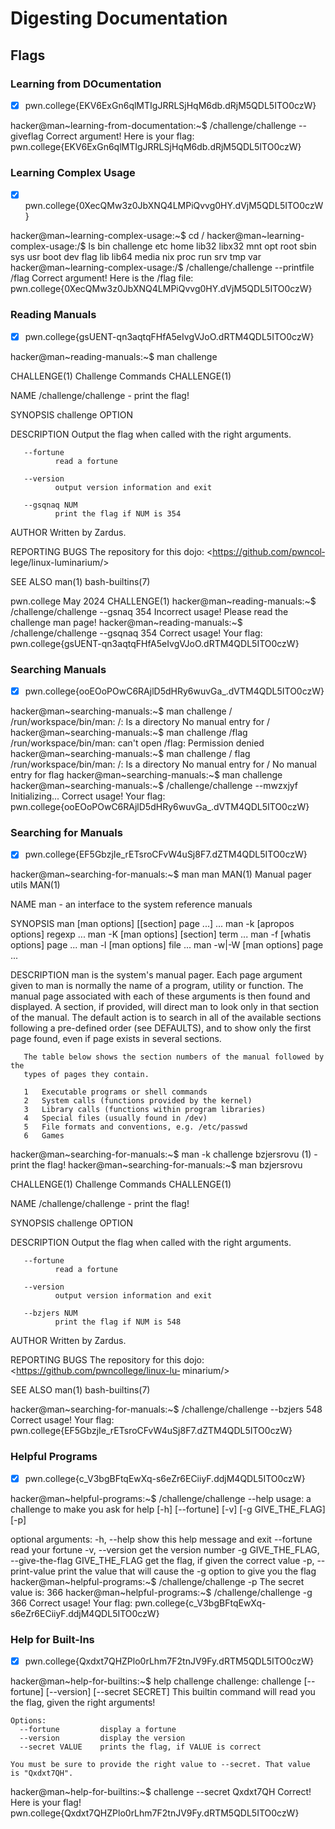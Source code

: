 # Digesting Documentation

## Flags

### Learning from DOcumentation

- [x] pwn.college{EKV6ExGn6qlMTIgJRRLSjHqM6db.dRjM5QDL5ITO0czW}

hacker@man~learning-from-documentation:~$ /challenge/challenge --giveflag
Correct argument! Here is your flag:
pwn.college{EKV6ExGn6qlMTIgJRRLSjHqM6db.dRjM5QDL5ITO0czW}


### Learning Complex Usage

- [x] pwn.college{0XecQMw3z0JbXNQ4LMPiQvvg0HY.dVjM5QDL5ITO0czW}

hacker@man~learning-complex-usage:~$ cd /
hacker@man~learning-complex-usage:/$ ls
bin   challenge  etc   home  lib32  libx32  mnt  opt   root  sbin  sys  usr
boot  dev        flag  lib   lib64  media   nix  proc  run   srv   tmp  var
hacker@man~learning-complex-usage:/$ /challenge/challenge --printfile /flag
Correct argument! Here is the /flag file:
pwn.college{0XecQMw3z0JbXNQ4LMPiQvvg0HY.dVjM5QDL5ITO0czW}

### Reading Manuals

- [x] pwn.college{gsUENT-qn3aqtqFHfA5eIvgVJoO.dRTM4QDL5ITO0czW}

hacker@man~reading-manuals:~$ man challenge

CHALLENGE(1)             Challenge Commands             CHALLENGE(1)

NAME
       /challenge/challenge - print the flag!

SYNOPSIS
       challenge OPTION

DESCRIPTION
       Output the flag when called with the right arguments.

       --fortune
              read a fortune

       --version
              output version information and exit

       --gsqnaq NUM
              print the flag if NUM is 354

AUTHOR
       Written by Zardus.

REPORTING BUGS
       The  repository  for  this  dojo: <https://github.com/pwncol‐
       lege/linux-luminarium/>

SEE ALSO
       man(1) bash-builtins(7)

pwn.college                   May 2024                  CHALLENGE(1)
hacker@man~reading-manuals:~$ /challenge/challenge --gsnaq 354
Incorrect usage! Please read the challenge man page!
hacker@man~reading-manuals:~$ /challenge/challenge --gsqnaq 354
Correct usage! Your flag: pwn.college{gsUENT-qn3aqtqFHfA5eIvgVJoO.dRTM4QDL5ITO0czW}


### Searching Manuals

- [x]  pwn.college{ooEOoPOwC6RAjlD5dHRy6wuvGa_.dVTM4QDL5ITO0czW}

hacker@man~searching-manuals:~$ man challenge /
/run/workspace/bin/man: /: Is a directory
No manual entry for /
hacker@man~searching-manuals:~$ man challenge /flag
/run/workspace/bin/man: can't open /flag: Permission denied
hacker@man~searching-manuals:~$ man challenge / flag
/run/workspace/bin/man: /: Is a directory
No manual entry for /
No manual entry for flag
hacker@man~searching-manuals:~$ man challenge
hacker@man~searching-manuals:~$ /challenge/challenge --mwzxjyf
Initializing...
Correct usage! Your flag: pwn.college{ooEOoPOwC6RAjlD5dHRy6wuvGa_.dVTM4QDL5ITO0czW}

### Searching for Manuals

- [x] pwn.college{EF5GbzjIe_rETsroCFvW4uSj8F7.dZTM4QDL5ITO0czW}

hacker@man~searching-for-manuals:~$ man man
MAN(1)                        Manual pager utils                        MAN(1)

NAME
       man - an interface to the system reference manuals

SYNOPSIS
       man [man options] [[section] page ...] ...
       man -k [apropos options] regexp ...
       man -K [man options] [section] term ...
       man -f [whatis options] page ...
       man -l [man options] file ...
       man -w|-W [man options] page ...

DESCRIPTION
       man  is  the system's manual pager.  Each page argument given to man is
       normally the name of a program, utility or function.  The  manual  page
       associated with each of these arguments is then found and displayed.  A
       section, if provided, will direct man to look only in that  section  of
       the  manual.   The  default action is to search in all of the available
       sections following a pre-defined order (see DEFAULTS), and to show only
       the first page found, even if page exists in several sections.

       The table below shows the section numbers of the manual followed by the
       types of pages they contain.

       1   Executable programs or shell commands
       2   System calls (functions provided by the kernel)
       3   Library calls (functions within program libraries)
       4   Special files (usually found in /dev)
       5   File formats and conventions, e.g. /etc/passwd
       6   Games
hacker@man~searching-for-manuals:~$ man -k challenge
bzjersrovu (1)       - print the flag!
hacker@man~searching-for-manuals:~$ man bzjersrovu

CHALLENGE(1)                  Challenge Commands                  CHALLENGE(1)

NAME
       /challenge/challenge - print the flag!

SYNOPSIS
       challenge OPTION

DESCRIPTION
       Output the flag when called with the right arguments.

       --fortune
              read a fortune

       --version
              output version information and exit

       --bzjers NUM
              print the flag if NUM is 548

AUTHOR
       Written by Zardus.

REPORTING BUGS
       The  repository for this dojo: <https://github.com/pwncollege/linux-lu‐
       minarium/>

SEE ALSO
       man(1) bash-builtins(7)

hacker@man~searching-for-manuals:~$ /challenge/challenge --bzjers 548
Correct usage! Your flag: pwn.college{EF5GbzjIe_rETsroCFvW4uSj8F7.dZTM4QDL5ITO0czW}

### Helpful Programs

- [x] pwn.college{c_V3bgBFtqEwXq-s6eZr6ECiiyF.ddjM4QDL5ITO0czW}

hacker@man~helpful-programs:~$ /challenge/challenge --help
usage: a challenge to make you ask for help [-h] [--fortune] [-v]
                                            [-g GIVE_THE_FLAG] [-p]

optional arguments:
  -h, --help            show this help message and exit
  --fortune             read your fortune
  -v, --version         get the version number
  -g GIVE_THE_FLAG, --give-the-flag GIVE_THE_FLAG
                        get the flag, if given the correct value
  -p, --print-value     print the value that will cause the -g option to give
                        you the flag
hacker@man~helpful-programs:~$ /challenge/challenge -p
The secret value is: 366
hacker@man~helpful-programs:~$ /challenge/challenge -g 366
Correct usage! Your flag: pwn.college{c_V3bgBFtqEwXq-s6eZr6ECiiyF.ddjM4QDL5ITO0czW}


### Help for Built-Ins

- [x] pwn.college{Qxdxt7QHZPlo0rLhm7F2tnJV9Fy.dRTM5QDL5ITO0czW}

hacker@man~help-for-builtins:~$ help challenge
challenge: challenge [--fortune] [--version] [--secret SECRET]
    This builtin command will read you the flag, given the right arguments!

    Options:
      --fortune         display a fortune
      --version         display the version
      --secret VALUE    prints the flag, if VALUE is correct

    You must be sure to provide the right value to --secret. That value
    is "Qxdxt7QH".
hacker@man~help-for-builtins:~$ challenge --secret Qxdxt7QH
Correct! Here is your flag!
pwn.college{Qxdxt7QHZPlo0rLhm7F2tnJV9Fy.dRTM5QDL5ITO0czW}


 

